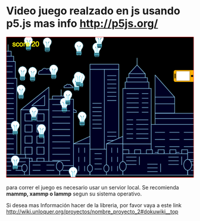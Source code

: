 # Video juego realzado en js usando p5.js mas info <http://p5js.org/>

![Captura de pantalla](https://github.com/Kaziuz/videojuego/blob/master/pantallazo.png "titulo")

para correr el juego es necesario usar un servior local. Se recomienda **mammp, xammp o lammp** segun su sistema operativo.

Si desea mas Información hacer de la libreria, por favor vaya a este link <http://wiki.unloquer.org/proyectos/nombre_proyecto_2#dokuwiki__top>
